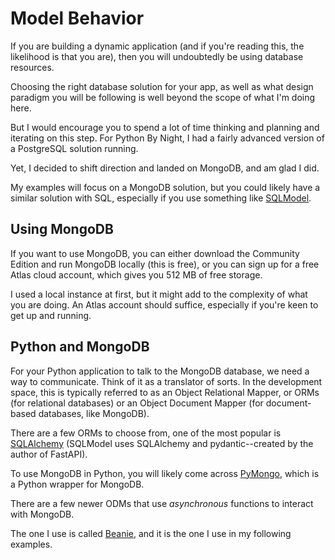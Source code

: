 # Model Behavior

If you are building a dynamic application (and if you're reading this, the likelihood is that you are), then you will undoubtedly be using database resources.

Choosing the right database solution for your app, as well as what design paradigm you will be following is well beyond the scope of what I'm doing here. 

But I would encourage you to spend a lot of time thinking and planning and iterating on this step. For Python By Night, I had a fairly advanced version of a PostgreSQL solution running. 

Yet, I decided to shift direction and landed on MongoDB, and am glad I did. 

My examples will focus on a MongoDB solution, but you could likely have a similar solution with SQL, especially if you use something like [SQLModel](https://sqlmodel.tiangolo.com).

## Using MongoDB

If you want to use MongoDB, you can either download the Community Edition and run MongoDB locally (this is free), or you can sign up for a free Atlas cloud account, which gives you 512 MB of free storage.

I used a local instance at first, but it might add to the complexity of what you are doing. An Atlas account should suffice, especially if you're keen to get up and running.

## Python and MongoDB

For your Python application to talk to the MongoDB database, we need a way to communicate. Think of it as a translator of sorts. In the development space, this is typically referred to as an Object Relational Mapper, or ORMs (for relational databases) or an Object Document Mapper (for document-based databases, like MongoDB).

There are a few ORMs to choose from, one of the most popular is [SQLAlchemy](https://sqlalchemy.org) (SQLModel uses SQLAlchemy and pydantic--created by the author of FastAPI).

To use MongoDB in Python, you will likely come across [PyMongo](https://pymongo.readthedocs.io/en/stable/), which is a Python wrapper for MongoDB.

There are a few newer ODMs that use _asynchronous_ functions to interact with MongoDB.

The one I use is called [Beanie](https://roman-right.github.io/beanie/), and it is the one I use in my following examples.

